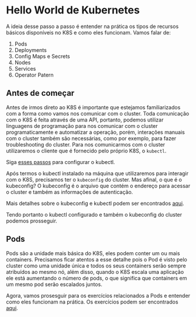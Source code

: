 # Hello World de Kubernetes

A ideia desse passo a passo é entender na prática os tipos de recursos básicos disponíveis no K8S e como eles funcionam.
Vamos falar de:

1. Pods
2. Deployments
3. Config Maps e Secrets
4. Nodes
5. Services
6. Operator Patern

## Antes de começar

Antes de irmos direto ao K8S é importante que estejamos familiarizados com a forma como vamos nos comunicar com o cluster.
Toda comunicação com o K8S é feita através de uma API, portanto, podemos utilizar linguagens de programação para nos comunicar
com o cluster programaticamente e automatizar a operação, porém, interações manuais com o cluster também são necessárias, como por exemplo,
para fazer troubleshooting do cluster. Para nos comunicarmos com o cluster utilizaremos o cliente que é fornecido pelo próprio K8S, o `kubectl`.

Siga [esses passos](https://kubernetes.io/docs/tasks/tools/install-kubectl/) para configurar o kubectl.

Após termos o kubectl instalado na máquina que utilizaremos para interagir com o K8S, precisamos ter o `kubeconfig` do cluster. Mas afinal, o que é
o kubeconfig?
O kubeconfig é o arquivo que contém o endereço para acessar o cluster e também as informações de autenticação.

Mais detalhes sobre o kubeconfig e kubectl podem ser encontrados [aqui](https://kubernetes.io/docs/reference/kubectl/overview/).

Tendo portanto o kubectl configurado e também o kubeconfig do cluster podemos prosseguir.

## Pods

Pods são a unidade mais básica do K8S, eles podem conter um ou mais containers. Precisamos ficar atentos a esse detalhe pois o Pod é
visto pelo cluster como uma unidade única e todos os seus containers serão sempre atribuídos ao mesmo nó, além disso, quando o K8S escala
uma aplicação ele está aumentando o número de pods, o que significa que containers em um mesmo pod serão escalados juntos.

Agora, vamos prosesguir para os exercícios relacionados a Pods e entender como eles funcionam na prática. Os exercícios podem ser encontrados [aqui](./1.%20Pods/Readme.md).
